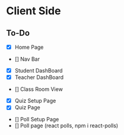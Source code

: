 # Client Side

## To-Do

- [x] Home Page
- [] Nav Bar <almost done>
- [x] Student DashBoard
- [x] Teacher DashBoard
- [] Class Room View
- [x] Quiz Setup Page
- [x] Quiz Page
- [] Poll Setup Page
- [] Poll page (react polls, npm i react-polls)
